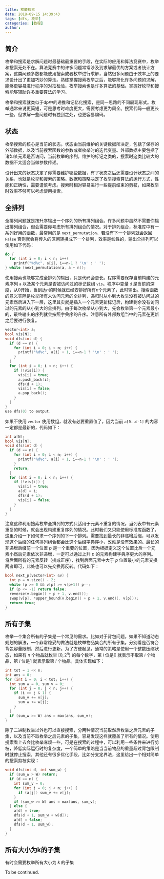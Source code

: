 ```yaml
---
title: 枚举搜索
date: 2018-09-15 14:39:43
tags: [dfs, 枚举]
categories: [教程]
author:
---
```

## 简介
枚举和搜索是求解问题时最基础最重要的手段，在实际的应用和算法竞赛中，枚举和搜索无处不在。算法竞赛中的许多问题常常涉及到求解最优的方案或者统计方案，这类问题多数都能使用搜索或者枚举进行求解，当然很多问题由于效率上的要求设计出了更加巧妙的算法。熟练掌握搜索枚举之后，能够简化许多问题的求解，能够更容易进行程序的对拍检验，枚举搜索也是许多算法的基础，掌握好枚举和搜索能够辅助许多重要算法的学习。

枚举和搜索就类似于dp中的递推和记忆化搜索，是同一思路的不同展现形式。枚举通常来说更简短，可是思考时难度更大，需要考虑更为周全。搜索代码一般更长一些，但求解一些问题时有独到之处，也更容易编码。
<!-- more-->
## 状态
枚举搜索的核心是当前的状态。状态由当前维护的关键数据所决定，包括了保存的外部数据，以及当前搜索函数的参数或者枚举时的迭代变量。外部数据主要包括了诸如某元素是否访问，当前枚举的序列，维护的标记之类的，搜索时这类比较大的数据不太适合当做参数传递。

设计出来的状态决定了你需要维护哪些数据，有了状态之后还需要设计状态之间的关系，也就是枚举和搜索的策略。数据和策略决定了枚举搜索算法的运行方式，性能和正确性，需要谨慎考虑。搜索时相对容易进行一些提前结束的剪枝，如果枚举时效率不够可以考虑使用搜索。

## 全排列
全排列问题就是按升序输出一个序列的所有排列组合。许多问题中虽然不需要你输出排列组合，但会需要你考虑所有排列组合的情况。对于排列组合，标准库中有一系列好用的函数，最常用的是 `next_permutation`，若没有下一个排列就会返回 `False` 否则就会将传入的区间转换成下一个排列，效率是线性的，输出全排列可以使用如下代码：
```cpp
do {
  for (int i = 0; i < n; i++)
    printf("%d%c", a[i], i==n-1 ? '\n' : ' ');
} while (next_permutation(a, a + n));
```
使用搜索也能够完成全排列的输出，只是代码会更长。程序需要保存当前构建的元素序列 `a` 以及某个元素是否被访问过的标记数组 `vis`。程序中变量 `d` 是当前的深度，从$0$开始，当到达$n$的时候就已经安排好所有$n$个元素了，此时输出。搜索函数的意义实际是枚举所有未访问元素的全排列，递归时从小到大枚举没有被访问过的元素然后进入下一层，这里其实就是插入一个元素更新标记后，构建剩余没有访问过的元素的从小到大的全排列。由于每次枚举从小到大，先会枚举第一个元素最小的，最终输出的序列就会按照字典序的升序。注意所有外部数组当中的元素在更新之后要进行恢复。
```cpp
vector<int> a;
bool vis[N];
void dfs(int d) {
  if (d == n) {
    for (int i = 0; i < n; i++) {
      printf("%d%c", a[i] + 1, i==n-1 ? '\n' : ' ');
    }
  }
  for (int i = 0; i < n; i++) {
    if (!vis[i]) {
      vis[i] = true;
      a.push_back(i);
      dfs(d + 1);
      vis[i] = false;
      a.pop_back();
    }
  }
}
use dfs(0) to output.
```
如果不使用 `vector` 使用数组，就没有必要重置值了，因为当前 `a[0..d-1]` 的内容一定都是最新的，代码如下：
```cpp
int a[N];
bool vis[N];
void dfs(int d) {
  if (d == n) {
    for (int i = 0; i < n; i++) {
      printf("%d%c", a[i] + 1, i==n-1 ? '\n' : ' ');
    }
    return;
  }
  for (int i = 0; i < n; i++) {
    if (!vis[i]) {
      vis[i] = true;
      a[d] = i;
      dfs(d + 1);
      vis[i] = false;
    }
  }
}
```
注意这种利用搜索枚举全排列的方式只适用于元素不重复的情况，当列表中有元素重复的时候，就会出现构建重复序列的情况。此时我们又只能使用标准库函数了，这里介绍一下如何求一个序列的下一个排列。需要找到最长的非递增后缀，可以发现这个后缀的任何排列组合都会比这个后缀字典序小，改动是没有效果的。最长的非递增后缀前一个位置 $p$ 是一个重要的位置，因为根据定义这个位置比后一个元素小然后元素依次非递增，一定可以通过上升 $p$ 的元素构建字典序更大的序列。将后面所有的元素反转（排成正序），找到后面元素中大于 $p$ 位置最小的元素交换两者即可，此处也可以先交换再反转。代码如下：
```cpp
bool next_p(vector<int> &v) {
  int p = v.size() - 2;
  while (p >= 0 && v[p] >= v[p+1]) p--;
  if (p <= -1) return false;
  reverse(v.begin() + p + 1, v.end());
  swap(v[p], *upper_bound(v.begin() + p + 1, v.end(), v[p]));
  return true;
}
```

## 所有子集
枚举一个集合所有的子集是一个常见的需求。比如对于背包问题，如果不知道动态规划的解法，一个非常稳妥的做法就是枚举物品集合的所有子集，分别看是否符合背包容量限制，然后进行更新。为了方便起见，通常的策略是使用一个整数压缩状态，如果有 $n$ 个物品就枚举 $[0,2^n)$ 的每个数字，第 $i$ 位是$0$ 就表示不取第 $i$ 个物品，第 $i$ 位是$1$ 就表示取第 $i$ 个物品。具体实现如下：
```cpp
int tot = 1 << n;
int ans = 0;
for (int i = 0; i < tot; i++) {
  int sum_w = 0, sum_v = 0;
  for (int j = 0; j < n; j++) {
    if (i >> j & 1) {
      sum_v += v[j];
      sum_w += w[j];
    }
  }
  if (sum_w >= W) ans = max(ans, sum_v);
}
```
除了二进制枚举以外也可以直接搜索，分两种情况当前取然后枚举之后元素的子集，以及当前不取枚举之后元素的子集，容易发现这样就覆盖了所有的情况。使用搜索看上去会比枚举麻烦一些，可是在搜索的过程中，可以利用一些条件来进行剪枝，降低实际运行时的复杂度，一个简单的策略是当当前物品的重量超过背包限制时就停止搜索，其他还有很多优化手段，比如分支定界法，这里给出一个相对简单的搜索剪枝实现：
```cpp
void dfs(int d, int sum_w) {
  if (sum_w > W) return;
  if (d == n) {
    int sum_v = 0;
    for (int j = 0; j < n; j++) {
      if (a[j]) sum_v += v[j];
    }
    if (sum_w >= W) ans = max(ans, sum_v);
  } else {
    a[d] = true;
    dfs(d + 1, sum_w + w[d]);
    a[d] = false;
    dfs(d + 1, sum_w);
  }
}
```
## 所有大小为k的子集
有时会需要枚举所有大小为 $k$ 的子集

To be continued.